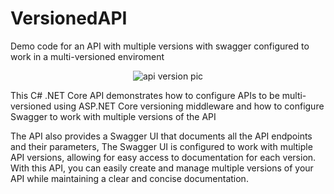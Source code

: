 # VersionedAPI
Demo code for an API with multiple versions with swagger configured to work in a multi-versioned enviroment
<p align="center"><img src="https://external-content.duckduckgo.com/iu/?u=https%3A%2F%2Ftse1.mm.bing.net%2Fth%3Fid%3DOIP.00-tK9abmB75vK8DyQT88QHaEK%26pid%3DApi&f=1&ipt=6731c26124537f32511b45fc8ac80e3a726bbb71ca58689c15ad010b5fbdb662&ipo=images" alt="api version pic"</p>

This C# .NET Core API demonstrates how to configure APIs to be multi-versioned using ASP.NET Core versioning middleware and how to configure Swagger to work with multiple versions of the API

The API also provides a Swagger UI that documents all the API endpoints and their parameters, The Swagger UI is configured to work with multiple API versions, allowing for easy access to documentation for each version. 
With this API, you can easily create and manage multiple versions of your API while maintaining a clear and concise documentation.
